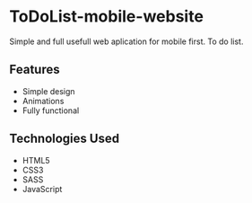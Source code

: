 # ToDoList-mobile-website
Simple and full usefull web aplication for mobile first. To do list.

## Features
- Simple design
- Animations
- Fully functional

## Technologies Used
- HTML5
- CSS3
- SASS
- JavaScript
